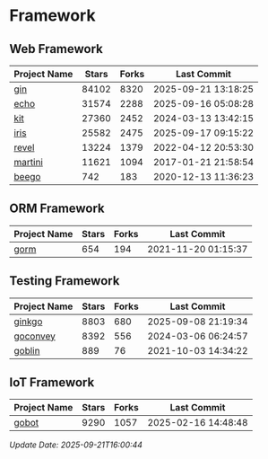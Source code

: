 # Framework

## Web Framework
| Project Name | Stars | Forks | Last Commit |
| ------------ | ----- | ----- | ----------- |
| [gin](https://github.com/gin-gonic/gin) | 84102 | 8320 | 2025-09-21 13:18:25 |
| [echo](https://github.com/labstack/echo) | 31574 | 2288 | 2025-09-16 05:08:28 |
| [kit](https://github.com/go-kit/kit) | 27360 | 2452 | 2024-03-13 13:42:15 |
| [iris](https://github.com/kataras/iris) | 25582 | 2475 | 2025-09-17 09:15:22 |
| [revel](https://github.com/revel/revel) | 13224 | 1379 | 2022-04-12 20:53:30 |
| [martini](https://github.com/go-martini/martini) | 11621 | 1094 | 2017-01-21 21:58:54 |
| [beego](https://github.com/astaxie/beego) | 742 | 183 | 2020-12-13 11:36:23 |

## ORM Framework
| Project Name | Stars | Forks | Last Commit |
| ------------ | ----- | ----- | ----------- |
| [gorm](https://github.com/jinzhu/gorm) | 654 | 194 | 2021-11-20 01:15:37 |

## Testing Framework
| Project Name | Stars | Forks | Last Commit |
| ------------ | ----- | ----- | ----------- |
| [ginkgo](https://github.com/onsi/ginkgo) | 8803 | 680 | 2025-09-08 21:19:34 |
| [goconvey](https://github.com/smartystreets/goconvey) | 8392 | 556 | 2024-03-06 06:24:57 |
| [goblin](https://github.com/franela/goblin) | 889 | 76 | 2021-10-03 14:34:22 |

## IoT Framework
| Project Name | Stars | Forks | Last Commit |
| ------------ | ----- | ----- | ----------- |
| [gobot](https://github.com/hybridgroup/gobot) | 9290 | 1057 | 2025-02-16 14:48:48 |

*Update Date: 2025-09-21T16:00:44*